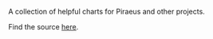 A collection of helpful charts for Piraeus and other projects.

Find the source [here](https://github.com/piraeusdatastore/helm-charts).
